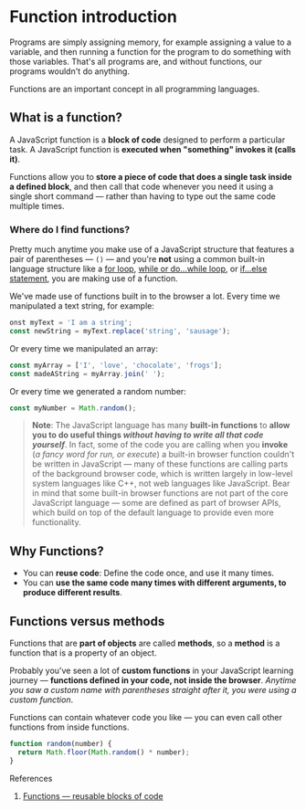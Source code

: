 # Function introduction

Programs are simply assigning memory, for example assigning a value to a variable, and then running a function for the program to do something with those variables. That's all programs are, and without functions, our programs wouldn't do anything.

Functions are an important concept in all programming languages.

## What is a function?

A JavaScript function is a **block of code** designed to perform a particular task. A JavaScript function is **executed when "something" invokes it (calls it)**.

Functions allow you to **store a piece of code that does a single task inside a defined block**, and then call that code whenever you need it using a single short command — rather than having to type out the same code multiple times.

### Where do I find functions?

Pretty much anytime you make use of a JavaScript structure that features a pair of parentheses — `()` — and you're **not** using a common built-in language structure like a [for loop](https://developer.mozilla.org/en-US/docs/Learn/JavaScript/Building_blocks/Looping_code#the_standard_for_loop), [while or do...while loop](https://developer.mozilla.org/en-US/docs/Learn/JavaScript/Building_blocks/Looping_code#while_and_do_..._while), or [if...else statement](https://developer.mozilla.org/en-US/docs/Learn/JavaScript/Building_blocks/conditionals#if...else_statements), you are making use of a function.

We've made use of functions built in to the browser a lot. Every time we manipulated a text string, for example:

```js
onst myText = 'I am a string';
const newString = myText.replace('string', 'sausage');
```

Or every time we manipulated an array:

```js
const myArray = ['I', 'love', 'chocolate', 'frogs'];
const madeAString = myArray.join(' ');
```

Or every time we generated a random number:

```js
const myNumber = Math.random();
```

> **Note**: The JavaScript language has many **built-in functions** to **allow you to do useful things _without having to write all that code yourself_**. In fact, some of the code you are calling when you **invoke** (_a fancy word for run, or execute_) a built-in browser function couldn't be written in JavaScript — many of these functions are calling parts of the background browser code, which is written largely in low-level system languages like C++, not web languages like JavaScript. Bear in mind that some built-in browser functions are not part of the core JavaScript language — some are defined as part of browser APIs, which build on top of the default language to provide even more functionality.

## Why Functions?

- You can **reuse code**: Define the code once, and use it many times.
- You can **use the same code many times with different arguments, to produce different results**.

## Functions versus methods



Functions that are **part of objects** are called **methods**, so a **method** is a function that is a property of an object.

Probably you've seen a lot of **custom functions** in your JavaScript learning journey — **functions defined in your code, not inside the browser**. _Anytime you saw a custom name with parentheses straight after it, you were using a custom function_.

Functions can contain whatever code you like — you can even call other functions from inside functions.

```js
function random(number) {
  return Math.floor(Math.random() * number);
}
```

References

1. [Functions — reusable blocks of code](https://developer.mozilla.org/en-US/docs/Learn/JavaScript/Building_blocks/Functions)
